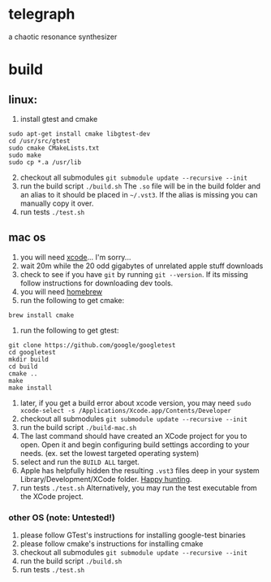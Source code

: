 # telegraph
a chaotic resonance synthesizer


# build

## linux:

1. install gtest and cmake

```
sudo apt-get install cmake libgtest-dev
cd /usr/src/gtest
sudo cmake CMakeLists.txt
sudo make
sudo cp *.a /usr/lib
```
2. checkout all submodules
`git submodule update --recursive --init`
3. run the build script
`./build.sh`
The `.so` file will be in the build folder and an alias to it should be placed in `~/.vst3`.
If the alias is missing you can manually copy it over.
4. run tests
`./test.sh`
## mac os
1. you will need [xcode](https://developer.apple.com/support/xcode/)... I'm sorry...
1. wait 20m while the 20 odd gigabytes of unrelated apple stuff downloads
1. check to see if you have `git` by running `git --version`. If its missing follow instructions for downloading dev tools.
1. you will need [homebrew](https://brew.sh/)
1. run the following to get cmake:
```
brew install cmake
```
1. run the following to get gtest:
```
git clone https://github.com/google/googletest
cd googletest
mkdir build
cd build
cmake ..
make
make install
```
1. later, if you get a build error about xcode version, you may need 
```sudo xcode-select -s /Applications/Xcode.app/Contents/Developer```
1. checkout all submodules
`git submodule update --recursive --init`
1. run the build script
`./build-mac.sh`
1. The last command should have created an XCode project for you to open. Open it and begin configuring build settings according to your needs. (ex. set the lowest targeted operating system)
1. select and run the `BUILD ALL` target.
1. Apple has helpfully hidden the resulting `.vst3` files deep in your  system Library/Development/XCode folder. [Happy hunting](https://discussions.apple.com/thread/3019694).
1. run tests
`./test.sh`
Alternatively, you may run the test executable from the XCode project.

### other OS (note: Untested!)
1. please follow GTest's instructions for installing google-test binaries
1. please follow cmake's instructions for installing cmake
1. checkout all submodules
`git submodule update --recursive --init`
1. run the build script
`./build.sh`
1. run tests
`./test.sh`
